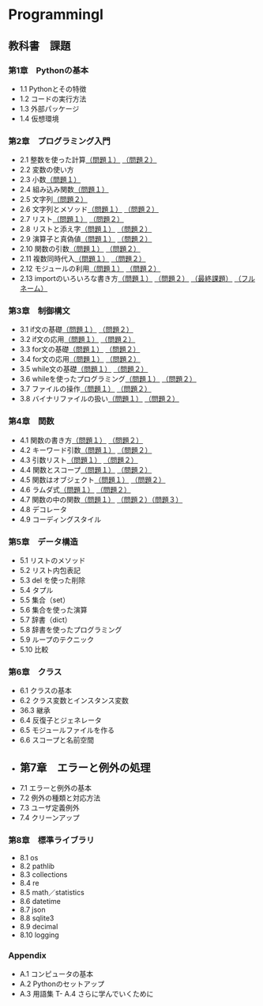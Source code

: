 # ProgrammingI
## 教科書　課題
### 第1章　Pythonの基本
- 1.1 Pythonとその特徴
- 1.2 コードの実行方法
- 1.3 外部パッケージ
- 1.4 仮想環境
### 第2章　プログラミング入門
- 2.1 整数を使った計算[（問題１）](./CHAPTER02/Q2_1_1.py) [（問題２）](./CHAPTER02/Q2_1_2.py)
- 2.2 変数の使い方
- 2.3 小数[（問題１）](./CHAPTER02/Q2_3_1.py)
- 2.4 組み込み関数[（問題１）](./CHAPTER02/Q2_4_1.py)
- 2.5 文字列[（問題２）](./CHAPTER02/Q2_5_2.py)
- 2.6 文字列とメソッド[（問題１）](./CHAPTER02/Q2_6_1.py) [（問題２）](./CHAPTER02/Q2_6_2.py)
- 2.7 リスト[（問題１）](./CHAPTER02/Q2_7_1.py) [（問題２）](./CHAPTER02/Q2_7_2.py)
- 2.8 リストと添え字[（問題１）](./CHAPTER02/Q2_8_1.py) [（問題２）](./CHAPTER02/Q2_8_2.py)
- 2.9 演算子と真偽値[（問題１）](./CHAPTER02/Q2_9_1.py) [（問題２）](./CHAPTER02/Q2_9_2.py)
- 2.10 関数の引数[（問題１）](./CHAPTER02/Q2_10_1.py) [（問題２）](./CHAPTER02/Q2_10_2.py)
- 2.11 複数同時代入[（問題１）](./CHAPTER02/Q2_11_1.py) [（問題２）](./CHAPTER02/Q2_11_2.py)
- 2.12 モジュールの利用[（問題１）](./CHAPTER02/Q2_12_1.py) [（問題２）](./CHAPTER02/Q2_12_2.py)
- 2.13 importのいろいろな書き方[（問題１）](./CHAPTER02/Q2_13_1.py) [（問題２）](./CHAPTER02/Q2_13_2.py) [（最終課題）](./CHAPTER02/Q2_final.py) [（フルネーム）](./CHAPTER02/Q2_final_asobi.py)
### 第3章　制御構文
- 3.1 if文の基礎[（問題１）](./CHAPTER03/Q3_1_1.py) [（問題２）](./CHAPTER03/Q3_1_2.py)
- 3.2 if文の応用[（問題１）](./CHAPTER03/Q3_2_1.py) [（問題２）](./CHAPTER03/Q3_2_2.py)
- 3.3 for文の基礎[（問題１）](./CHAPTER03/Q3_3_1.py) [（問題２）](./CHAPTER03/Q3_3_2.py)
- 3.4 for文の応用[（問題１）](./CHAPTER03/Q3_4_1.py) [（問題２）](./CHAPTER03/Q3_4_2.py)
- 3.5 while文の基礎[（問題１）](./CHAPTER03/Q3_5_1.py) [（問題２）](./CHAPTER03/Q3_5_2.py)
- 3.6 whileを使ったプログラミング[（問題１）](./CHAPTER03/Q3_6_1.py) [（問題２）](./CHAPTER03/Q3_6_2.py)
- 3.7 ファイルの操作[（問題１）](./CHAPTER03/Q3_7_1.py) [（問題２）](./CHAPTER03/Q3_7_2.py)
- 3.8 バイナリファイルの扱い[（問題１）](./CHAPTER03/Q3_8_1.py) [（問題２）](./CHAPTER03/Q3_8_2.py)
### 第4章　関数
- 4.1 関数の書き方[（問題１）](./CHAPTER04/Q4_1_1.py) [（問題２）](./CHAPTER04/Q4_1_2.py)
- 4.2 キーワード引数[（問題１）](./CHAPTER04/Q4_2_1.py) [（問題２）](./CHAPTER04/Q4_2_2.py)
- 4.3 引数リスト[（問題１）](./CHAPTER04/Q4_3_1.py) [（問題２）](./CHAPTER04/Q4_3_2.py)
- 4.4 関数とスコープ[（問題１）](./CHAPTER04/Q4_4_1.py) [（問題２）](./CHAPTER04/Q4_4_2.py)
- 4.5 関数はオブジェクト[（問題１）](./CHAPTER04/Q4_5_1.py) [（問題２）](./CHAPTER04/Q4_5_2.py)
- 4.6 ラムダ式[（問題１）](./CHAPTER04/Q4_6_1.py) [（問題２）](./CHAPTER04/Q4_6_2.py)
- 4.7 関数の中の関数[（問題１）](./CHAPTER04/Q4_7_1.py) [（問題２）](./CHAPTER04/Q4_7_2.py)[（問題３）](./CHAPTER04/Q4_7_3.py)
- 4.8 デコレータ
- 4.9 コーディングスタイル
### 第5章　データ構造
- 5.1 リストのメソッド
- 5.2 リスト内包表記
- 5.3 del を使った削除
- 5.4 タプル
- 5.5 集合（set）
- 5.6 集合を使った演算
- 5.7 辞書（dict）
- 5.8 辞書を使ったプログラミング
- 5.9 ループのテクニック
- 5.10 比較
### 第6章　クラス
- 6.1 クラスの基本
- 6.2 クラス変数とインスタンス変数
- 36.3 継承
- 6.4 反復子とジェネレータ
- 6.5 モジュールファイルを作る
- 6.6 スコープと名前空間
- ## 第7章　エラーと例外の処理
- 7.1 エラーと例外の基本
- 7.2 例外の種類と対応方法
- 7.3 ユーザ定義例外
- 7.4 クリーンアップ
### 第8章　標準ライブラリ
- 8.1 os
- 8.2 pathlib
- 8.3 collections
- 8.4 re
- 8.5 math／statistics
- 8.6 datetime
- 8.7 json
- 8.8 sqlite3
- 8.9 decimal
- 8.10 logging
### Appendix
- A.1 コンピュータの基本
- A.2 Pythonのセットアップ
- A.3 用語集
T- A.4 さらに学んでいくために
